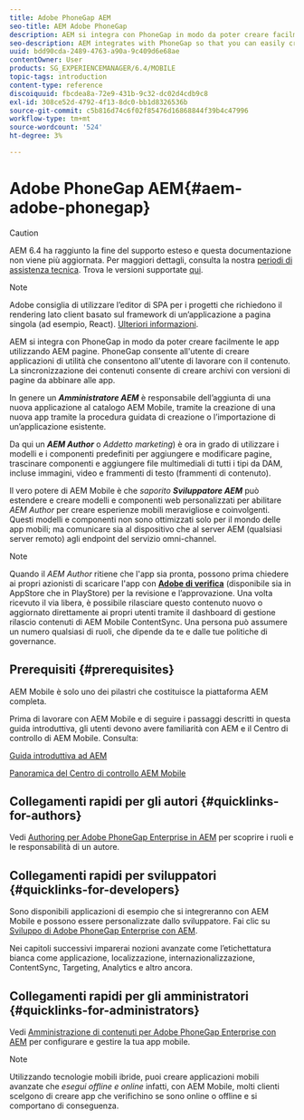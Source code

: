 ```yaml
---
title: Adobe PhoneGap AEM
seo-title: AEM Adobe PhoneGap
description: AEM si integra con PhoneGap in modo da poter creare facilmente le app utilizzando AEM pagine. Segui questa pagina per iniziare a utilizzare Adobe PhoneGap Enterprise.
seo-description: AEM integrates with PhoneGap so that you can easily create apps using AEM pages. Follow this page to get started with Adobe PhoneGap Enterprise.
uuid: bdd90cda-2489-4763-a90a-9c409d6e68ae
contentOwner: User
products: SG_EXPERIENCEMANAGER/6.4/MOBILE
topic-tags: introduction
content-type: reference
discoiquuid: fbcdea8a-72e9-431b-9c32-dc02d4cdb9c8
exl-id: 308ce52d-4792-4f13-8dc0-bb1d8326536b
source-git-commit: c5b816d74c6f02f85476d16868844f39b4c47996
workflow-type: tm+mt
source-wordcount: '524'
ht-degree: 3%

---
```


# Adobe PhoneGap AEM{#aem-adobe-phonegap}

>[!CAUTION]
>
>AEM 6.4 ha raggiunto la fine del supporto esteso e questa documentazione non viene più aggiornata. Per maggiori dettagli, consulta la nostra [periodi di assistenza tecnica](https://helpx.adobe.com/it/support/programs/eol-matrix.html). Trova le versioni supportate [qui](https://experienceleague.adobe.com/docs/).

>[!NOTE]
>
>Adobe consiglia di utilizzare l’editor di SPA per i progetti che richiedono il rendering lato client basato sul framework di un’applicazione a pagina singola (ad esempio, React). [Ulteriori informazioni](/help/sites-developing/spa-overview.md).

AEM si integra con PhoneGap in modo da poter creare facilmente le app utilizzando AEM pagine. PhoneGap consente all&#39;utente di creare applicazioni di utilità che consentono all&#39;utente di lavorare con il contenuto. La sincronizzazione dei contenuti consente di creare archivi con versioni di pagine da abbinare alle app.

In genere un ***Amministratore AEM*** è responsabile dell’aggiunta di una nuova applicazione al catalogo AEM Mobile, tramite la creazione di una nuova app tramite la procedura guidata di creazione o l’importazione di un’applicazione esistente.

Da qui un ***AEM Author*** o *Addetto marketing*) è ora in grado di utilizzare i modelli e i componenti predefiniti per aggiungere e modificare pagine, trascinare componenti e aggiungere file multimediali di tutti i tipi da DAM, incluse immagini, video e frammenti di testo (frammenti di contenuto).

Il vero potere di AEM Mobile è che *saporito* ***Sviluppatore AEM*** può estendere e creare modelli e componenti web personalizzati per abilitare *AEM Author* per creare esperienze mobili meravigliose e coinvolgenti. Questi modelli e componenti non sono ottimizzati solo per il mondo delle app mobili; ma comunicare sia al dispositivo che al server AEM (qualsiasi server remoto) agli endpoint del servizio omni-channel.

>[!NOTE]
>
>Quando il *AEM Author* ritiene che l&#39;app sia pronta, possono prima chiedere ai propri azionisti di scaricare l&#39;app con **[Adobe di verifica](/help/mobile/phonegap-mobile-quickstart.md)** (disponibile sia in AppStore che in PlayStore) per la revisione e l’approvazione. Una volta ricevuto il via libera, è possibile rilasciare questo contenuto nuovo o aggiornato direttamente ai propri utenti tramite il dashboard di gestione rilascio contenuti di AEM Mobile ContentSync. Una persona può assumere un numero qualsiasi di ruoli, che dipende da te e dalle tue politiche di governance.

## Prerequisiti {#prerequisites}

AEM Mobile è solo uno dei pilastri che costituisce la piattaforma AEM completa.

Prima di lavorare con AEM Mobile e di seguire i passaggi descritti in questa guida introduttiva, gli utenti devono avere familiarità con AEM e il Centro di controllo di AEM Mobile. Consulta:

[Guida introduttiva ad AEM](/help/sites-deploying/deploy.md)

[Panoramica del Centro di controllo AEM Mobile](/help/mobile/phonegap-authoring-apps.md)

## Collegamenti rapidi per gli autori {#quicklinks-for-authors}

Vedi [Authoring per Adobe PhoneGap Enterprise in AEM](/help/mobile/phonegap.md) per scoprire i ruoli e le responsabilità di un autore.

## Collegamenti rapidi per sviluppatori {#quicklinks-for-developers}

Sono disponibili applicazioni di esempio che si integreranno con AEM Mobile e possono essere personalizzate dallo sviluppatore. Fai clic su [Sviluppo di Adobe PhoneGap Enterprise con AEM](/help/mobile/developing-in-phonegap.md).

Nei capitoli successivi imparerai nozioni avanzate come l’etichettatura bianca come applicazione, localizzazione, internazionalizzazione, ContentSync, Targeting, Analytics e altro ancora.

## Collegamenti rapidi per gli amministratori {#quicklinks-for-administrators}

Vedi [Amministrazione di contenuti per Adobe PhoneGap Enterprise con AEM](/help/mobile/administer-phonegap.md) per configurare e gestire la tua app mobile.

>[!NOTE]
>
>Utilizzando tecnologie mobili ibride, puoi creare applicazioni mobili avanzate che *esegui offline e online* infatti, con AEM Mobile, molti clienti scelgono di creare app che verifichino se sono online o offline e si comportano di conseguenza.

